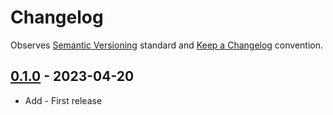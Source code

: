 # Changelog

Observes [Semantic Versioning](https://semver.org/spec/v2.0.0.html) standard and
[Keep a Changelog](https://keepachangelog.com/en/1.0.0/) convention.

## [0.1.0] - 2023-04-20

+ Add - First release

[0.1.0]: https://github.com/datajoint/workflow-optogenetics/releases/tag/0.1.0
